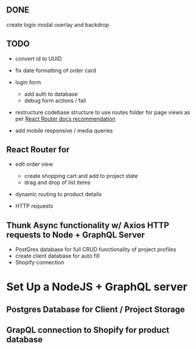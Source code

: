 ## DONE
create login modal overlay and backdrop

## TODO
- convert id to UUID
- fix date formatting of order card
- login form 
  - add auth to database
  - debug form actions / fail
  
- restructure codebase structure to use routes folder for page views as per [React Router docs recommendation](https://reactrouter.com/docs/en/v6/getting-started/tutorial)

- add mobile responsive / media queries


## React Router for 
- edit order view
  - create shopping cart and add to project state
  - drag and drop of list items

- dynamic routing to product details
- HTTP requests


## Thunk Async functionality w/ Axios HTTP requests to Node + GraphQL Server
- PostGres database for full CRUD functionality of project profiles
- create client database for auto fill
- Shopify connection




# Set Up a NodeJS + GraphQL server
## Postgres Database for Client / Project Storage
## GrapQL connection to Shopify for product database